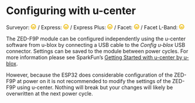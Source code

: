 # Configuring with u-center

Surveyor: ![Feature Partially Supported](img/YellowDot.png) / Express: ![Feature Partially Supported](img/YellowDot.png) / Express Plus: ![Feature Partially Supported](img/YellowDot.png) / Facet: ![Feature Partially Supported](img/YellowDot.png) / Facet L-Band: ![Feature Partially Supported](img/YellowDot.png)

The ZED-F9P module can be configured independently using the u-center software from u-blox by connecting a USB cable to the *Config u-blox* USB connector. Settings can be saved to the module between power cycles. For more information please see SparkFun’s [Getting Started with u-center by u-blox](https://learn.sparkfun.com/tutorials/getting-started-with-u-center-for-u-blox/all).

However, because the ESP32 does considerable configuration of the ZED-F9P at power on it is not recommended to modify the settings of the ZED-F9P using u-center. Nothing will break but your changes will likely be overwritten at the next power cycle.
